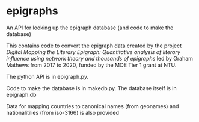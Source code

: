 # epigraphs
An API for looking up the epigraph database (and code to make the database)

This contains code to convert the epigraph data created by the project *Digital Mapping the Literary Epigraph: Quantitative analysis of literary influence using network theory and thousands of epigraphs* led by Graham Mathews from 2017 to 2020, funded by the MOE Tier 1 grant at NTU.

The python API is in epigraph.py.

Code to make the database is in makedb.py.  The database itself is in epigraph.db   

Data for mapping countries to canonical names (from geonames) and nationalitilies (from iso-3166) is also provided


